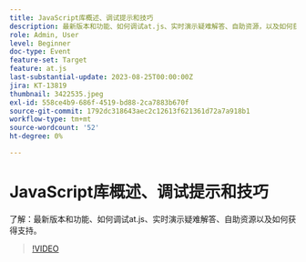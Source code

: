 ```yaml
---
title: JavaScript库概述、调试提示和技巧
description: 最新版本和功能、如何调试at.js、实时演示疑难解答、自助资源，以及如何获得支持。
role: Admin, User
level: Beginner
doc-type: Event
feature-set: Target
feature: at.js
last-substantial-update: 2023-08-25T00:00:00Z
jira: KT-13819
thumbnail: 3422535.jpeg
exl-id: 558ce4b9-686f-4519-bd88-2ca7883b670f
source-git-commit: 1792dc318643aec2c12613f621361d72a7a918b1
workflow-type: tm+mt
source-wordcount: '52'
ht-degree: 0%

---
```


# JavaScript库概述、调试提示和技巧

了解：最新版本和功能、如何调试at.js、实时演示疑难解答、自助资源以及如何获得支持。

>[!VIDEO](https://video.tv.adobe.com/v/3422535/?learn=on)
